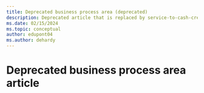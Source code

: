 ```yaml
---
title: Deprecated business process area (deprecated)
description: Deprecated article that is replaced by service-to-cash-create-process-service-work - go read that instead.
ms.date: 02/15/2024
ms.topic: conceptual
author: edupont04
ms.author: dehardy
---
```

<!-- DEPRECATED AND REPLACED BY service-to-cash-create-process-service-work.md-->
# Deprecated business process area article
<!--
***Applies to: Dynamics 365 Business Central, Dynamics 365 Customer Service, Dynamics 365 Field Service, Dynamics 365 Supply Chain Management***

This article describes the benefits and process flow of the *Create work orders* business process area that is part of the *Service to cash* end-to-end process. This area covers the business processes that lead to the creation of work orders. It also covers the business processes that determine the content of the work order to ensure that it has the necessary information to efficiently drive the downstream scheduling and service delivery processes.

Work orders are the primary object for service management, such as in Dynamics 365 Field Service. It's important to identify and document the business processes that lead to their creation, and the population of their content, in the first stages of your implementation project. This approach helps you ensure that your unique business requirements can be met through standard capabilities or by building customizations.

The following list shows a few examples of business processes that lead to the creation of work orders:

- **Customer requests**

    In some scenarios, a customer contacts your customer service organization, and the information is transferred from a case to a work order because the issue can't be resolved remotely. In other scenarios, the customer contacts the service department, either directly or through a customer portal, to request service in a reactive manner.

- **Ongoing maintenance**

    These scenarios can arise from service agreements, or contracts, with customers to supply specific ongoing services over the course of the contract period. For these scenarios, work orders can be automatically generated on a repeating basis as they are needed to complete the preventative maintenance schedule.

- **Smart devices**

    More and more items that require servicing are connected to the internet and can supply alerts that trigger the need for service and, therefore, the creation of a work order.

- **Integrations**

    Sometimes, the service application that is being implemented isn't used exclusively throughout your organization, or it isn't considered the "system of record" for work orders. In these scenarios, you might want to create integrations with other systems that are responsible for creating work orders and updating the content between them.

- **Manual**

    In many organizations, there are numerous scenarios where an application user must manually create a work order record. For example, a user responds to a phone call from a customer, or a frontline worker at the service location identifies other services that must be supplied.

In addition to documenting work order creation scenarios and processes, it's important to identify the required work order content during the creation process. Work orders that include all the necessary information can be processed through the service lifecycle as efficiently as possible.

Although the definition of *required content* varies by organization, industry, service type, or creation method, there are some general categories that apply to many scenarios. The following list describes some examples:

- **Identifying the service customer**

    In some cases, the customer is your own organization. However, most of the time, the customer is an external entity and has unique attributes that must be considered when you deliver service to it. When you identify the service customer on the work order, those unique customer attributes can be accommodated.

- **Determining the service location**

    During field service, or service in varied locations, it's important to identify the specific location where the service is provided. Usually, you register the location by specifying a postal address that can be transformed into latitude and longitude coordinates (a geocode). The geocode can then be used to calculate the estimated travel time between service locations. It can also be used to help select the right resources for scheduling the work order.

- **Defining the estimated scope of work**

    The scope of a work order usually includes content that defines the type of service work that is expected to be performed. This information, in turn, helps determine the amount of time to allocate, the resources that are required to carry out the work, and the parts and materials that might be needed. An accurate estimate of the scope of work during work order creation significantly increases the likelihood that the work will be completed within the shortest time and with the fewest service visits. It also helps make the most efficient use of your company's resources.

- **Establishing pricing and entitlements**

    In some scenarios, it might be necessary to modify the price of the parts and labor that are used in the work order. In other scenarios, it might be necessary to ensure that the service work accounts for specific entitlements, or service level agreements (SLAs), based on the service customer, the type of work that is being performed, or the details of a service contract. Correct documentation of these items during work order creation helps ensure that the work is scheduled and completed as expected. Therefore, it also helps reduce the need for later modifications.

- **Defining scheduling parameters**

    Particularly in field service scenarios where frontline workers travel to multiple service locations per day, and time commitments are made to customers, it's important to ensure that specific scheduling parameters are well defined in the work order during the creation process. Well-defined parameters help your organization achieve maximum optimization of service operations and also meet customer expectations.

## Stakeholders

The documentation of work order creation methods and required content is foundational to the downstream processes of scheduling and service delivery. Therefore, it's important to include the necessary stakeholders when you define these processes for your implementation project. Many people across the organization should contribute to the decision-making process and design of the *Create work orders* business process area. The following list provides examples of such stakeholders: 

- **Operations stakeholders** – Example: Chief Operating Officer (COO)
- **Field service stakeholders** – Examples: Service managers, field supervisors, dispatchers, and frontline workers
- **Customer service stakeholders** – Example: Call center manager
- **Finance stakeholder** – Examples: Chief Financial Officer (CFO) and controller

## Create work orders process flow 

The following diagram illustrates the *Create work orders* business process area. [!INCLUDE [daf-business-process-flow-def](~/../shared-content/shared/guidance-includes/daf-business-process-flow-def.md)]

:::image type="content" source="media/service-to-cash-graphics-create-work-orders-flow.svg" alt-text="Flow diagram for the business process area, which is explained in the paragraphs after the image." lightbox="media/service-to-cash-graphics-create-work-orders-flow.svg":::

1. Start
2. A parallel branch from 1. Start includes the *Service to Cash* end-to-end process.

    1. *Create and manage accounts for servicing* business process area
    2. *Create and manage assets* business process area
    3. *Create and manage service resources* business process area
    4. *Establish servicing policies and procedures* business process area
    5. *Create work orders* business process area

        1. *Initiate work order creation* business process
        2. *Establish service customer* business process
        3. *Establish service location* parameters business process
        4. *Define expected scope of work* business process
        5. *Establish pricing and entitlements* business process
        6. *Define scheduling parameters* business process

3. A parallel branch from 1. Start includes the *Case to resolution* end-to-end process.

    1. *Convert to work order* business process

        1. Connects to the 2.e. *Create work orders* business process area

4. A parallel branch from 1. Start includes the *Project to profit* end-to-end business process.

    1. *Deliver project work* business process area
    2. Connects to the 2.e. *Create work orders* business process area

5. A parallel branch from 1. Start includes the *Acquire to dispose* end-to-end business process.

    1. *Acquire assets* business process area
    2. Connects to the 2.e.iv. *Define expected scope of work* business process

6. End

## Create work orders benefits

There are many benefits from the *Create work order* process area. The following sections describe key benefits of the *Create work order* process in Dynamics 365 solutions.

### Centralized work information

A work order includes all the key information that is required to carry out a service job. It provides a single centralized record of the work that service managers can track and use later for reporting and analytical purposes.

### Scheduling efficiencies

By ensuring that work orders include the necessary information, you allow for optimization of the service schedule. This optimization helps dispatchers select the best resources and time slots to perform the service work. It also helps minimize the need for other service trips.

### Quality of service delivery

When accurate and complete data is captured about the work that must be performed, field service resources can be scheduled to arrive at the right location and with the right parts, supporting guides, and steps that are required to complete the work that was promised to the customer.

## Next steps

If you want to implement Dynamics 365 solutions to help with your *Create work order* processes, you can use the following resources and steps to learn more. (Links are added, when the articles are ready.)

1. *Create work orders* (the article that you're currently reading)

2. *Schedule work orders*

3. *Perform service work*

4. *Review and close work orders*

5. *Analyze service operations*

## Related information

You can use the following resources to learn more about the *Create work orders* process in Dynamics 365.

- [Create a work order - Dynamics 365 Field service](/dynamics365/field-service/create-work-order)
- [Create and define work orders - Training](/training/modules/implement-work-order-management-agreements-inventory-and-purchasing/2-creating-and-defining-work-orders)
- [Exam MB-240: Microsoft Dynamics 365 Field Service Functional Consultant](/certifications/exams/mb-240)
- [Service Management - Dynamics 365 Supply Chain Management](/dynamics365/supply-chain/service-management/service-management-home-page)
- [Service Management - Dynamics 365 Business Central](/dynamics365/business-central/service-service)
- [Implementation strategy](../implementation-guide/implementation-strategy.md)
- [Process-focused solution](../implementation-guide/process-focused-solution.md)
- [Manage service assets overview](service-to-cash-manage-service-assets.md)
- Find definitions of terminology that is used in content for *Create work orders* process area in the [Glossary of terms in Dynamics 365 business processes](/dynamics365/guidance/business-processes/glossary) article. For example, this glossary includes the following terms:

    - [Work order](glossary.md#work-order)
    - [Service customer](glossary.md#service-customer)
    - [Service location](glossary.md#service-location)
    - [Service resource](glossary.md#service-resource)
    - [Scheduling parameters](glossary.md#scheduling-parameters)
    - [Assets](glossary.md#asset)

## Contributors

*This article is* *maintained by Microsoft. It was originally written by the following contributors.*

Principal authors:

- [Jason du Plessis](https://www.linkedin.com/in/jason-du-plessis-a512171) | FastTrack Solution Architect
- [Dean Hardy](https://www.linkedin.com/in/deanahardy) | FastTrack Solution Architect

## Tags

*Industries:* Agriculture (01-09), Mining (10-14), Construction (15-17), Manufacturing (20-39), Transportation and Public Utilities (40-49), Real Estate (60-67), Services (70-89), Public Administration (91-99)

*Stakeholders:* Customer services, Engineering, IT (Information Technology), Operations, Production, Project Management, Service operations, Transportation, Warehouse

*Products:* Dynamics 365 Business Central, Dynamics 365 Customer Service, Dynamics 365 Field Service, Dynamics 365 Guides, Dynamics 365 Project Operations, Dynamics 365 Remote Assist, Dynamics 365 Supply Chain Management -->

